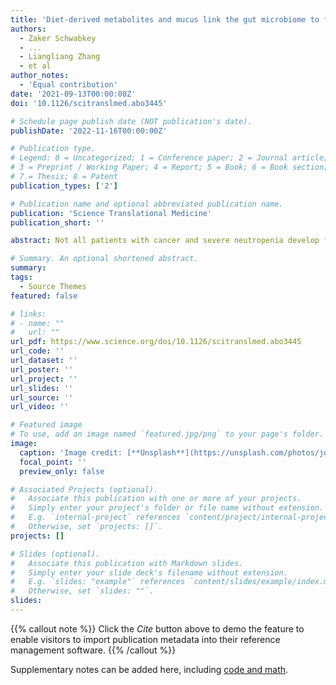 ```yaml
---
title: 'Diet-derived metabolites and mucus link the gut microbiome to fever after cytotoxic cancer treatment'
authors:
  - Zaker Schwabkey
  - ...
  - Liangliang Zhang
  - et al
author_notes:
  - 'Equal contribution'
date: '2021-09-13T00:00:00Z'
doi: '10.1126/scitranslmed.abo3445'

# Schedule page publish date (NOT publication's date).
publishDate: '2022-11-16T00:00:00Z'

# Publication type.
# Legend: 0 = Uncategorized; 1 = Conference paper; 2 = Journal article;
# 3 = Preprint / Working Paper; 4 = Report; 5 = Book; 6 = Book section;
# 7 = Thesis; 8 = Patent
publication_types: ['2']

# Publication name and optional abbreviated publication name.
publication: 'Science Translational Medicine'
publication_short: ''

abstract: Not all patients with cancer and severe neutropenia develop fever, and the fecal microbiome may play a role. In a single-center study of patients undergoing hematopoietic cell transplant (n = 119), the fecal microbiome was characterized at onset of severe neutropenia. A total of 63 patients (53%) developed a subsequent fever, and their fecal microbiome displayed increased relative abundances of Akkermansia muciniphila, a species of mucin-degrading bacteria (P = 0.006, corrected for multiple comparisons). Two therapies that induce neutropenia, irradiation and melphalan, similarly expanded A. muciniphila and additionally thinned the colonic mucus layer in mice. Caloric restriction of unirradiated mice also expanded A. muciniphila and thinned the colonic mucus layer. Antibiotic treatment to eradicate A. muciniphila before caloric restriction preserved colonic mucus, whereas A. muciniphila reintroduction restored mucus thinning. Caloric restriction of unirradiated mice raised colonic luminal pH and reduced acetate, propionate, and butyrate. Culturing A. muciniphila in vitro with propionate reduced utilization of mucin as well as of fucose. Treating irradiated mice with an antibiotic targeting A. muciniphila or propionate preserved the mucus layer, suppressed translocation of flagellin, reduced inflammatory cytokines in the colon, and improved thermoregulation. These results suggest that diet, metabolites, and colonic mucus link the microbiome to neutropenic fever and may guide future microbiome-based preventive strategies.

# Summary. An optional shortened abstract.
summary: 
tags:
  - Source Themes
featured: false

# links:
# - name: ""
#   url: ""
url_pdf: https://www.science.org/doi/10.1126/scitranslmed.abo3445
url_code: ''
url_dataset: ''
url_poster: ''
url_project: ''
url_slides: ''
url_source: ''
url_video: ''

# Featured image
# To use, add an image named `featured.jpg/png` to your page's folder.
image:
  caption: 'Image credit: [**Unsplash**](https://unsplash.com/photos/jdD8gXaTZsc)'
  focal_point: ''
  preview_only: false

# Associated Projects (optional).
#   Associate this publication with one or more of your projects.
#   Simply enter your project's folder or file name without extension.
#   E.g. `internal-project` references `content/project/internal-project/index.md`.
#   Otherwise, set `projects: []`.
projects: []

# Slides (optional).
#   Associate this publication with Markdown slides.
#   Simply enter your slide deck's filename without extension.
#   E.g. `slides: "example"` references `content/slides/example/index.md`.
#   Otherwise, set `slides: ""`.
slides:
---
```


{{% callout note %}}
Click the _Cite_ button above to demo the feature to enable visitors to import publication metadata into their reference management software.
{{% /callout %}}

Supplementary notes can be added here, including [code and math](https://wowchemy.com/docs/content/writing-markdown-latex/).
